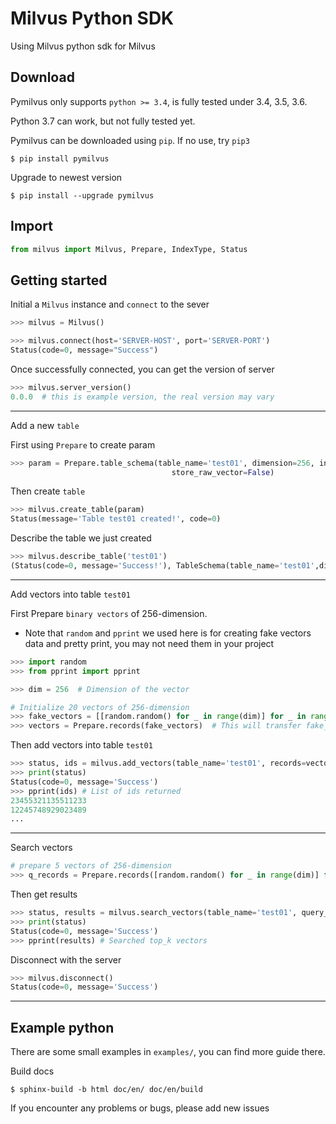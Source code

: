 # Milvus Python SDK

Using Milvus python sdk for Milvus

Download
---
Pymilvus only supports `python >= 3.4`, is fully tested under 3.4, 3.5, 3.6.

Python 3.7 can work, but not fully tested yet.

Pymilvus can be downloaded using `pip`. If no use, try `pip3`
```$
$ pip install pymilvus
```

Upgrade to newest version
```$
$ pip install --upgrade pymilvus
```
## Import

```python
from milvus import Milvus, Prepare, IndexType, Status
```

## Getting started

Initial a `Milvus` instance and  `connect` to the sever

```python
>>> milvus = Milvus()

>>> milvus.connect(host='SERVER-HOST', port='SERVER-PORT')
Status(code=0, message="Success")
```
Once successfully connected, you can get the version of server

```python
>>> milvus.server_version()
0.0.0  # this is example version, the real version may vary
```
---

Add a new `table`


First using `Prepare` to create param
```python
>>> param = Prepare.table_schema(table_name='test01', dimension=256, index_type=IndexType.FLAT,
                                    store_raw_vector=False)
```
Then create `table`
```python
>>> milvus.create_table(param)
Status(message='Table test01 created!', code=0)
```

Describe the table we just created
```python
>>> milvus.describe_table('test01')
(Status(code=0, message='Success!'), TableSchema(table_name='test01',dimension=256, index_type=1, store_raw_vector=False))
```

---

Add vectors into table `test01`

First Prepare `binary vectors` of 256-dimension.

- Note that `random` and `pprint` we used here is for creating fake vectors data and pretty print, you may not need them in your project

```python
>>> import random
>>> from pprint import pprint

>>> dim = 256  # Dimension of the vector

# Initialize 20 vectors of 256-dimension
>>> fake_vectors = [[random.random() for _ in range(dim)] for _ in range(20)]
>>> vectors = Prepare.records(fake_vectors)  # This will transfer fake_vector to binary data
```

Then add vectors into table `test01`
```python
>>> status, ids = milvus.add_vectors(table_name='test01', records=vectors)
>>> print(status)
Status(code=0, message='Success')
>>> pprint(ids) # List of ids returned
23455321135511233
12245748929023489
...
```
---
Search vectors

```python
# prepare 5 vectors of 256-dimension
>>> q_records = Prepare.records([random.random() for _ in range(dim)] for _ in range(5)]
```

Then get results
```python
>>> status, results = milvus.search_vectors(table_name='test01', query_records=q_records, top_k=10)
>>> print(status)
Status(code=0, message='Success')
>>> pprint(results) # Searched top_k vectors
```


Disconnect with the server
```python
>>> milvus.disconnect()
Status(code=0, message='Success')
```

---

## Example python
There are some small examples in `examples/`, you can find more guide there.

Build docs
```$
$ sphinx-build -b html doc/en/ doc/en/build
```


If you encounter any problems or bugs, please add new issues
